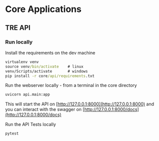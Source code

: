 # Core Applications

## TRE API

### Run locally

Install the requirements on the dev machine

```cmd
virtualenv venv
source venv/bin/activate    # linux
venv/Scripts/activate       # windows
pip install -r core/api/requirements.txt
```

Run the webserver locally - from a terminal in the core directory

```cmd
uvicorn api.main:app
```

This will start the API on [http://127.0.0.1:8000](http://127.0.0.1:8000) and you can interact with the swagger on [http://127.0.0.1:8000/docs](http://127.0.0.1:8000/docs)

Run the API Tests locally

```cmd
pytest
```
